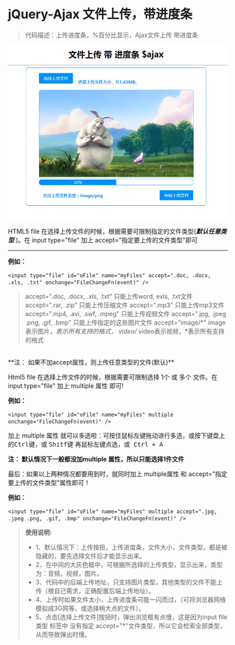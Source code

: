 # jQuery-Ajax 文件上传，带进度条 

>代码描述：上传进度条，%百分比显示，Ajax文件上传 带进度条

![image](https://github.com/MuGuiLin/jQuery-Ajax/blob/master/img/%E6%95%88%E6%9E%9C%E5%9B%BE.jpg?raw=true)

HTML5 file 在选择上传文件的时候，根据需要可限制指定的文件类型(***默认任意类型*** )。在 input type="file" 加上 accept="指定要上传的文件类型"即可

-------------
**例如：**
```
<input type="file" id="oFile" name="myFiles" accept=".doc, .docx, .xls, .txt" onchange="FileChangeFn(event)" />
```
>accept=".doc, .docx, .xls, .txt" 只能上传word, exls, .txt文件
accept=".rar, .zip" 只能上传压缩文件
accept=".mp3" 只能上传mp3文件
accept=".mp4, .avi, .swf, .mpeg" 只能上传视频文件
accept=".jpg, .jpeg .png, .gif, .bmp" 只能上传指定的这些图片文件
accept="image/*" image表示图片，*表示所有支持的格式， video/* video表示视频，*表示所有支持的格式

<br/>
**注： 如果不加accept属性，则上传任意类型的文件(默认)**

Html5 file 在选择上传文件的时候，根据需要可限制选择 1个 或 多个 文件。在 input type="file" 加上 multiple 属性 即可!

**例如：**
```
<input type="file" id="oFile" name="myFiles" multiple onchange="FileChangeFn(event)" />
```

加上 multiple 属性 就可以多选啦：可按住鼠标左键拖动进行多选，或按下键盘上的<kbd>Ctrl键</kbd>，或 <kbd>Shitf键</kbd> 再鼠标左键点选，或<kbd> Ctrl + A </kbd> 

**注： 默认情况下一般都没加multiple 属性，所以只能选择1件文件**

最后：如果以上两种情况都要用到时，就同时加上 multiple属性 和 accept="指定要上传的文件类型"属性即可！

**例如：**
```
<input type="file" id="oFile" name="myFiles" multiple accept=".jpg, .jpeg .png, .gif, .bmp" onchange="FileChangeFn(event)" />
```
>**使用说明:**
>- 1、默认情况下：上传按扭，上传进度条，文件大小，文件类型，都是被隐藏的，要先选择文件后才能显示出来。
>- 2、在中间的大灰色框中，可根据所选择的上传类型，显示出来，类型为：音频，视频，图片。
>- 3、代码中的后端上传地址，只支持图片类型，其他类型的文件不能上传（根自己需求，正确配置后端上传地址）。
>- 4、上传时如果文件太小，上传进度条可能一闪而过，（可将浏览器网络模拟成3G网等，或选择稍大点的文件）。
>- 5、点击[选择上传文件]按扭时，弹出浏览框有点慢，这是因为input file类型 标签中 没有指定 accept="*"文件类型，所以它会检索全部类型，从而导致弹出时慢。

